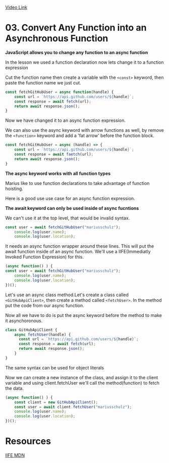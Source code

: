 [Video Link](https://egghead.io/lessons/javascript-convert-any-function-into-an-asynchronous-function)

# 03. Convert Any Function into an Asynchronous Function

**JavaScript allows you to change any function to an async function**

In the lesson we used a function declaration now lets change it to a function expression

Cut  the function name then create a variable with the ```<const>``` keyword, then paste the function name we just cut.

```javascript
const fetchGitHubUser = async function(handle) {
    const url = `https://api.github.com/users/${handle}`;
    const response = await fetch(url);
    return await response.json();
}
```
Now we have changed it to an async function expression. 

We can also use the async keyword with arrow functions as well, by remove the ```<function>``` keyword and add a 'fat arrow' before the function block.

```javascript
const fetchGitHubUser = async (handle) => {
    const url = `https://api.github.com/users/${handle}`;
    const response = await faetch(url);
    return await response.json();
}
```
**The async keyword works with all function types**

Marius like to use function declarations to take advantage of function hoisting.

Here is a good use use case for an async function expression. 

**The await keyword can only be used inside of async fucntions** 

We can't use it at the top level, that would be invalid syntax.

```javascript
const user = await fetchGitHubUser("mariusschulz");
    console.log(user.name);
    console.log(user.location);
```
It needs an async function wrapper around these lines. This will put the await function inside of an async function. We'll use a IIFE(Immediatly Invoked Function Expression) for this.

```javascript
(async function() ) {
const user = await fetchGitHubUser("mariusschulz");
    console.log(user.name);
    console.log(user.location);
})();
```
Let's use an async class method.Let's create a class called ```<GitHubApiClient>```, then create a method called ```<fetchUser>```. In the method put the code from our async function.

Now all we have to do is put the async keyword before the method to make it asynchoronous.

```javascript
class GitHubApiClient {
    async fetchUser(handle) {
      const url = `https://api.github.com/users/${handle}`;
      const response = await fetch(url);
      return await response.json();
    }
}
```
The same syntax can be used for object literals

Now we can create a new instance of the class, and assign it to the client variable and using client.fetchUser we'll call the method(function) to fetch the data.

```javascript
(async function() ) {
    const client = new GitHubApiClient();
    const user = await client.fetchUser("mariusschulz");
    console.log(user.name);
    console.log(user.location);
})();
```

# Resources
[IIFE MDN](https://developer.mozilla.org/en-US/docs/Glossary/IIFE)




